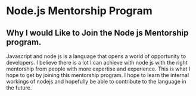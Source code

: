 # Node.js Mentorship Program
## Why I would Like to Join the Node js Mentorship program.
Javascript and node js is a language that opens a world of opportunity to developers. I believe there is a lot I can achieve with node js with the right mentorship from people with more expertise and experience. This is what I hope to get by joining this mentorship program. I hope to learn the internal workings of nodejs  and hopefully be able to contribute to the language in the future.
